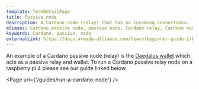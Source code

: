 ```yaml
---
template: TermDetailPage
title: Passive node
description: A Cardano node (relay) that has no incoming connections.
aliases: Cardano passive node, passive node, Cardano relay, Cardano node
keywords: Cardano, passive, node
externalLink: https://docs.armada-alliance.com/learn/beginner-guide-1/beginner-guide
---
```


An example of a Cardano passive node (relay) is the [Daedalus wallet](/en/terms/daedalus.md) which acts as a passive relay and wallet. To run a Cardano passive relay node on a raspberry pi 4 please see our guide linked below.


<Page url={'/guides/run-a-cardano-node'} />
